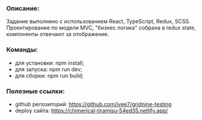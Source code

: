 ### Описание:

Задание выполнено с использованием React, TypeScript, Redux, SCSS. Проектирование по модели MVC, "бизнес логика" собрана в redux state, компоненты отвечают за отображение.

### Команды:
- для установки: npm install;
- для запуска: npm run dev;
- для сборки: npm run build;

### Полезные ссылки:

- github репозиторий: https://github.com/ivee7/gridnine-testing
- deploy сайта: https://chimerical-tiramisu-54ed35.netlify.app/
